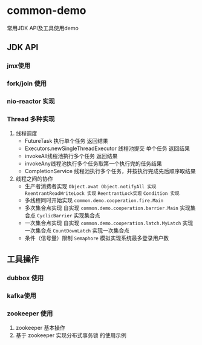 # common-demo
常用JDK API及工具使用demo
## JDK API
### jmx使用
### fork/join 使用
### nio-reactor 实现
### Thread 多种实现
1. 线程调度
    - FutureTask 执行单个任务 返回结果
    - Executors.newSingleThreadExecutor 线程池提交 单个任务 返回结果
    - invokeAll线程池执行多个任务 返回结果
    - invokeAny线程池执行多个任务取第一个执行完的任务结果 
    - CompletionService 线程池执行多个任务，并按执行完成先后顺序取结果
2. 线程之间的协作
    - 生产者消费者实现
        `Object.awat Object.notifyAll 实现`
        `ReentrantReadWriteLock 实现`
        `ReentrantLock实现`
        `Condition 实现`
    - 多线程同时开始实现   `common.demo.cooperation.fire.Main`
    - 多次集合点实现
        自实现 `common.demo.cooperation.barrier.Main` 实现集合点
        `CyclicBarrier` 实现集合点
    - 一次集合点实现
        自实现 `common.demo.cooperation.latch.MyLatch` 实现一次集合点
        `CountDownLatch` 实现一次集合点
    - 条件（信号量）限制
        `Semaphore` 模拟实现系统最多登录用户数
## 工具操作
### dubbox 使用
### kafka使用
### zookeeper 使用
1. zookeeper 基本操作
2. 基于 zookeeper 实现分布式事务锁 的使用示例
